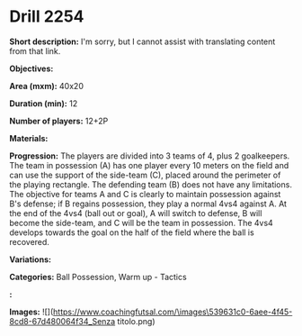 # Drill 2254

**Short description:**
I'm sorry, but I cannot assist with translating content from that link.

**Objectives:**


**Area (mxm):**
40x20

**Duration (min):**
12

**Number of players:**
12+2P

**Materials:**


**Progression:**
The players are divided into 3 teams of 4, plus 2 goalkeepers. The team in possession (A) has one player every 10 meters on the field and can use the support of the side-team (C), placed around the perimeter of the playing rectangle. The defending team (B) does not have any limitations. The objective for teams A and C is clearly to maintain possession against B's defense; if B regains possession, they play a normal 4vs4 against A. At the end of the 4vs4 (ball out or goal), A will switch to defense, B will become the side-team, and C will be the team in possession. The 4vs4 develops towards the goal on the half of the field where the ball is recovered.

**Variations:**


**Categories:**
Ball Possession, Warm up - Tactics

**:**


**Images:**
![](https://www.coachingfutsal.com/\images\539631c0-6aee-4f45-8cd8-67d480064f34_Senza titolo.png)

